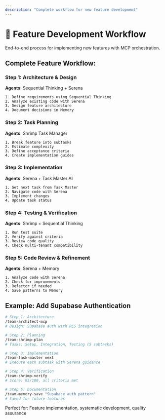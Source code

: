 ```yaml
---
description: "Complete workflow for new feature development"
---
```


# 🎯 Feature Development Workflow

End-to-end process for implementing new features with MCP orchestration.

## Complete Feature Workflow:

### Step 1: Architecture & Design
**Agents**: Sequential Thinking + Serena
```
1. Define requirements using Sequential Thinking
2. Analyze existing code with Serena
3. Design feature architecture
4. Document decisions in Memory
```

### Step 2: Task Planning
**Agents**: Shrimp Task Manager
```
1. Break feature into subtasks
2. Estimate complexity
3. Define acceptance criteria
4. Create implementation guides
```

### Step 3: Implementation
**Agents**: Serena + Task Master AI
```
1. Get next task from Task Master
2. Navigate code with Serena
3. Implement changes
4. Update task status
```

### Step 4: Testing & Verification
**Agents**: Shrimp + Sequential Thinking
```
1. Run test suite
2. Verify against criteria
3. Review code quality
4. Check multi-tenant compatibility
```

### Step 5: Code Review & Refinement
**Agents**: Serena + Memory
```
1. Analyze code with Serena
2. Check for improvements
3. Refactor if needed
4. Save patterns to Memory
```

## Example: Add Supabase Authentication

```bash
# Step 1: Architecture
/team-architect-mcp
# Design: Supabase auth with RLS integration

# Step 2: Planning
/team-shrimp-plan
# Tasks: Setup, Integration, Testing (5 subtasks)

# Step 3: Implementation
/team-task-master next
# Execute each subtask with Serena guidance

# Step 4: Verification
/team-shrimp-verify
# Score: 95/100, all criteria met

# Step 5: Documentation
/team-memory-save "Supabase auth pattern"
# Saved for future features
```

Perfect for: Feature implementation, systematic development, quality assurance
